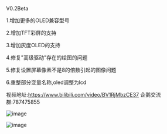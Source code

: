 V0.2Beta

1.增加更多的OLED兼容型号

2.增加TFT彩屏的支持

3.增加灰度OLED的支持

4.修复"高级驱动"存在的绘图的问题

5.修复设置屏幕像素不是8的倍数引起的图像问题

6.重整部分变量名称,oled调整为lcd

视频地址:https://www.bilibili.com/video/BV1RjMbzCE37
企鹅交流群:787475855

![image](https://github.com/user-attachments/assets/013a815e-4263-43dd-a715-9557b7af5616)

![image](https://github.com/user-attachments/assets/a686c96e-117a-4904-89bf-db20fcbf24c9)



